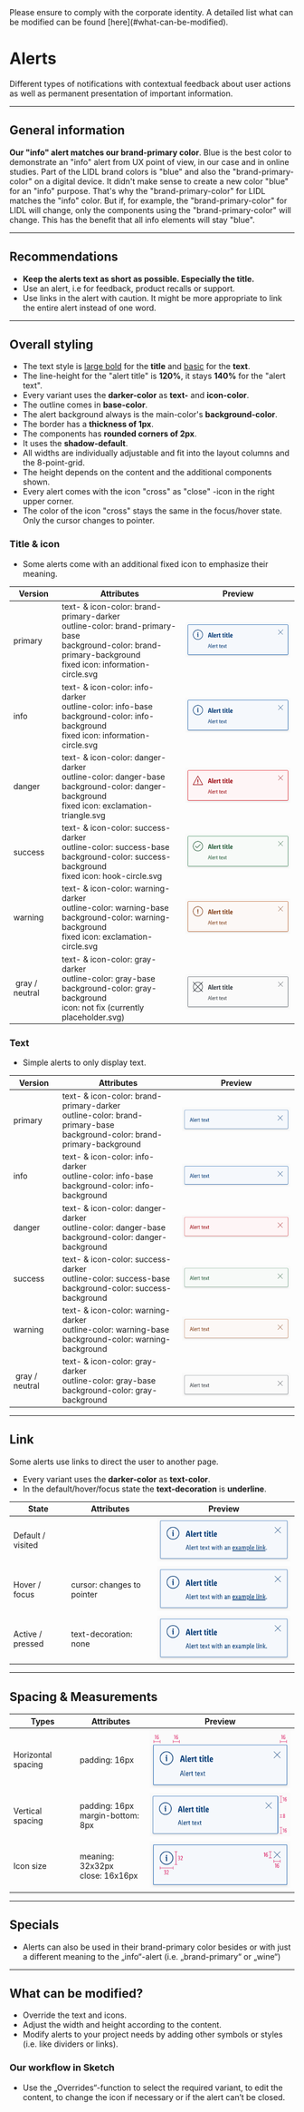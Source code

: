<AlertInfo alertHeadline="Modifiable">
Please ensure to comply with the corporate identity. A detailed list what can be modified can be found [here](#what-can-be-modified).
</AlertInfo>

# Alerts

Different types of notifications with contextual feedback about user actions as well as permanent presentation of important information.

---

## General information

**Our "info" alert matches our brand-primary color**. Blue is the best color to demonstrate an "info" alert from UX point of view, in our case and in online studies. Part of the LIDL brand colors is "blue" and also the "brand-primary-color" on a digital device. It didn't make sense to create a new color "blue" for an "info" purpose. That's why the "brand-primary-color" for LIDL matches the "info" color. But if, for example, the "brand-primary-color" for LIDL will change, only the components using the "brand-primary-color" will change. This has the benefit that all info elements will stay "blue".

---

## Recommendations

- **Keep the alerts text as short as possible. Especially the title.**
- Use an alert, i.e for feedback, product recalls or support.
- Use links in the alert with caution. It might be more appropriate to link the entire alert instead of one word.

---

## Overall styling

- The text style is [large bold](../../General/Typography/Typography.md#large-bold) for the **title** and [basic](../../General/Typography/Typography.md#basic) for the **text**.
- The line-height for the "alert title" is **120%**, it stays **140%** for the "alert text".
- Every variant uses the **darker-color** as **text-** and **icon-color**.
- The outline comes in **base-color**.
- The alert background always is the main-color's **background-color**.
- The border has a **thickness of 1px**.
- The components has **rounded corners of 2px**.
- It uses the **shadow-default**.
- All widths are individually adjustable and fit into the layout columns and the 8-point-grid.
- The height depends on the content and the additional components shown.
- Every alert comes with the icon "cross" as "close" -icon in the right upper corner.
- The color of the icon "cross" stays the same in the focus/hover state. Only the cursor changes to pointer.

### Title & icon

- Some alerts come with an additional fixed icon to emphasize their meaning.

| Version | Attributes | Preview |
|---|---|---|
| primary | text- & icon-color: brand-primary-darker<br>outline-color: brand-primary-base<br>background-color: brand-primary-background<br>fixed icon: information-circle.svg | ![info](assets/with-title/info@1x.png) |
| info | text- & icon-color: info-darker<br>outline-color: info-base<br>background-color: info-background<br>fixed icon: information-circle.svg | ![info](assets/with-title/info@1x.png) |
| danger | text- & icon-color: danger-darker<br>outline-color: danger-base<br>background-color: danger-background<br>fixed icon: exclamation-triangle.svg | ![danger](assets/with-title/danger@1x.png) |
| success | text- & icon-color: success-darker<br>outline-color: success-base<br>background-color: success-background<br>fixed icon: hook-circle.svg | ![success](assets/with-title/success@1x.png) |
| warning | text- & icon-color: warning-darker<br>outline-color: warning-base<br>background-color: warning-background<br>fixed icon: exclamation-circle.svg | ![warning](assets/with-title/warning@1x.png) |
| gray / neutral | text- & icon-color: gray-darker<br>outline-color: gray-base<br>background-color: gray-background<br>icon: not fix (currently placeholder.svg) | ![gray-neutral](assets/with-title/gray-neutral@1x.png) |

### Text

- Simple alerts to only display text.

| Version | Attributes | Preview |
|---|---|---|
| primary | text- & icon-color: brand-primary-darker<br>outline-color: brand-primary-base<br>background-color: brand-primary-background | ![info](assets/text/info@1x.png) |
| info | text- & icon-color: info-darker<br>outline-color: info-base<br>background-color: info-background | ![info](assets/text/info@1x.png) |
| danger | text- & icon-color: danger-darker<br>outline-color: danger-base<br>background-color: danger-background | ![danger](assets/text/danger@1x.png) |
| success | text- & icon-color: success-darker<br>outline-color: success-base<br>background-color: success-background | ![success](assets/text/success@1x.png) |
| warning | text- & icon-color: warning-darker<br>outline-color: warning-base<br>background-color: warning-background | ![warning](assets/text/warning@1x.png) |
| gray / neutral | text- & icon-color: gray-darker<br>outline-color: gray-base<br>background-color: gray-background | ![gray-neutral](assets/text/gray-neutral@1x.png) |

---

## Link

Some alerts use links to direct the user to another page.

- Every variant uses the **darker-color** as **text-color**.
- In the default/hover/focus state the **text-decoration** is **underline**.

| State | Attributes | Preview |
|---|---|---|
| Default / visited |  | ![alert link default](assets/link/default-hover-info@1x.png) |
| Hover / focus | cursor: changes to pointer  | ![alert link hover](assets/link/default-hover-info@1x.png) |
| Active / pressed | text-decoration: none | ![alert link active](assets/link/active-pressed-info@1x.png) |

---

## Spacing & Measurements

| Types | Attributes | Preview |
|---|---|---|
| Horizontal spacing | padding: 16px | ![Horizontal spacing](assets/measurements/horizontal-spacing@1x.png) |
| Vertical spacing | padding: 16px<br>margin-bottom: 8px | ![Vertical spacing](assets/measurements/vertical-spacing@1x.png) |
| Icon size | meaning: 32x32px<br>close: 16x16px | ![Icon size](assets/measurements/icon-size@1x.png) |

---

## Specials

- Alerts can also be used in their brand-primary color besides or with just a different meaning to the „info“-alert (i.e. „brand-primary“ or „wine“)

---

## What can be modified?

- Override the text and icons.
- Adjust the width and height according to the content.
- Modify alerts to your project needs by adding other symbols or styles (i.e. like dividers or links).

### Our workflow in Sketch

- Use the „Overrides“-function to select the required variant, to edit the content, to change the icon if necessary or if the alert can’t be closed.
